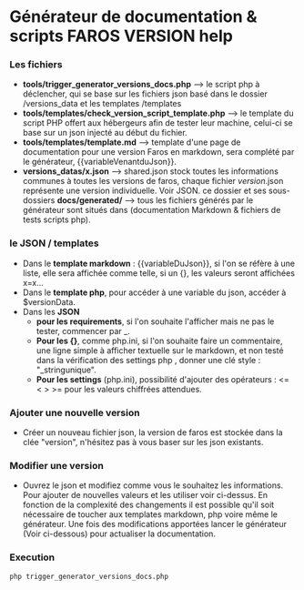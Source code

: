 # Générateur de documentation & scripts FAROS VERSION help

### Les fichiers
* **tools/trigger_generator_versions_docs.php** --> le script php à déclencher, qui se base sur les fichiers json basé dans le dossier /versions_data et les templates /templates  
* **tools/templates/check_version_script_template.php** --> le template du script PHP offert aux hébergeurs afin de tester leur machine, celui-ci se base sur un json injecté au début du fichier.
* **tools/templates/template.md** --> template d'une page de documentation pour une version Faros en markdown, sera complété par le générateur, {{variableVenantduJson}}.
* **versions_datas/x.json** --> shared.json stock toutes les informations communes à toutes les versions de faros, chaque fichier *version*.json représente une version individuelle. Voir JSON.
ce dossier et ses sous-dossiers **docs/generated/** --> tous les fichiers générés par le générateur sont situés dans  (documentation Markdown & fichiers de tests scripts php).
### le JSON / templates
* Dans le **template markdown** : {{variableDuJson}}, si l'on se réfère à une liste, elle sera affichée comme telle, si un {}, les valeurs seront affichées x=x...
* Dans le **template php**, pour accéder à une variable du json, accéder à $versionData.
* Dans les **JSON**
	*  **pour les requirements**, si l'on souhaite l'afficher mais ne pas le tester, commencer par _. 
	* **Pour les {}**, comme php.ini, si l'on souhaite faire un commentaire, une ligne simple à afficher textuelle sur le markdown, et non testé dans la vérification des settings php , donner une clé style : "_stringunique".
	* **Pour les settings** (php.ini), possibilité d'ajouter des opérateurs : <= < > >= pour les valeurs chiffrées attendues. 

### Ajouter une nouvelle version
* Créer un nouveau fichier json, la version de faros est stockée dans la clée "version", n'hésitez pas à vous baser sur les json existants.

### Modifier une version
* Ouvrez le json et modifiez comme vous le souhaitez les informations. Pour ajouter de nouvelles valeurs et les utiliser voir ci-dessus. En fonction de la complexité des changements il est possible qu'il soit nécessaire de toucher aux templates markdown, php voire même le générateur. Une fois des modifications apportées lancer le générateur (Voir ci-dessous) pour actualiser la documentation. 


### Execution
`php trigger_generator_versions_docs.php`
